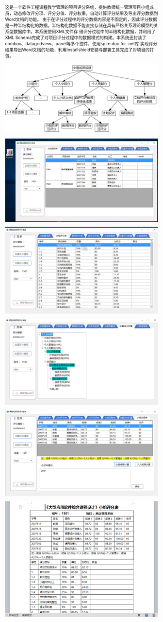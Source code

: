 这是一个软件工程课程教学管理的项目评分系统，提供教师统一管理项目小组成员，动态修改评分项、评分分值、评分权重，自动计算评分结果及导出评分数据到Word文档的功能。
由于在评分过程中的评分数据内容是不固定的，因此评分数据是一种半结构化的数据。半结构化数据不能直接存储在具有严格关系理论模型的关系型数据库中。本系统使用XML文件存
储评分过程中的半结构化数据，并利用了XML Schema完成了对项目评分过程中的数据模式的构建。本系统还封装了combox、datagridview、panel等多个控件，使用spire.doc for .net库
实现评分结果导出Word文档的功能，利用installshield安装与部署工具完成了对项目的打包。

![系统需求](http://github.com/ChenYingqin/ProjectScore/raw/master/images/1.png)

![1](http://github.com/ChenYingqin/ProjectScore/raw/master/images/2.png)

![2](http://github.com/ChenYingqin/ProjectScore/raw/master/images/3.0.png)

![3](http://github.com/ChenYingqin/ProjectScore/raw/master/images/4.0.png)

![4](http://github.com/ChenYingqin/ProjectScore/raw/master/images/5.0.png)

![5](http://github.com/ChenYingqin/ProjectScore/raw/master/images/6.png)

